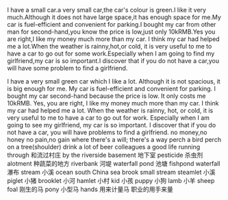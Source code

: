 I have a small car.a very small car,the car's colour is green.I like it very much.Although it does not have large space,it has enough space for me.My car is fuel-efficient and convenient for parking.I bought my car from other man for second-hand,you know the price is low,just only 10kRMB.Yes you are right,I like my money much more than my car.
I think my car had helped me a lot.When the weather is rainny,hot,or cold, it is very useful to me to have a car to go out for some work.Especially when I am going to find my girlfriend,my car is so important.I discover that if you do not have a car,you will have some problem to find a girlfriend.

I have a very small green car which I like a lot. 
Although it is not spacious, it is big enough for me. My car is fuel-efficient and convenient for parking. I bought my car second-hand because the price is low. It only costs me 10kRMB. Yes, you are right, I like my money much more than my car.
I think my car had helped me a lot. When the weather is rainny, hot, or cold, it is very useful to me to have a car to go out for work. Especially when I am going to see my girlfriend, my car is so important. I discover that if you do not have a car, you will have problems to find a girlfriend.
no money,no honey
no pain,no gain
where there's a will; there's a way
perch 
a bird perch on a tree(shoulder)
drink a lot of beer
colleagues
a good life
running through 和流过村庄
by the riverside
basement 地下室
pesticide 杀虫剂
alotment 种蔬菜的地方
riverbank 河堤
waterfall
pond 池塘
fishpond 
waterfall  瀑布
stream 小溪
ocean 
south China sea
brook 
small stream
steamlet 小溪
piglet 小猪
brooklet 小河
hamlet 小村
kid 小孩
puppy 小狗
lamb 小羊
sheep 
foal 刚生的马
pony 小型马
hands 用来计量马 职业的用手来量